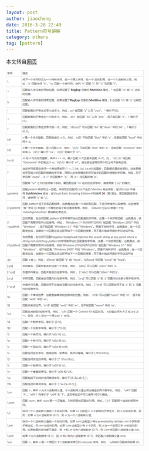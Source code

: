 ```yaml
---
layout: post
author: jiaocheng
date: 2016-3-28 22:49
title: Pattern符号讲解
category: others
tag: [pattern]
---
```


本文转自[网页](http://c.biancheng.net/cpp/html/1427.html)

<!-- more -->

![Pattern](/public/img/others/pattern.png)
